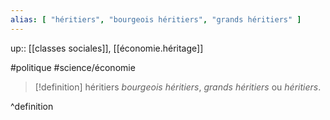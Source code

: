 ```yaml
---
alias: [ "héritiers", "bourgeois héritiers", "grands héritiers" ]
---
```

up:: [[classes sociales]], [[économie.héritage]]

#politique #science/économie 

> [!definition] héritiers
> _bourgeois héritiers_, *grands héritiers* ou *héritiers*.
> 
> 
^definition

